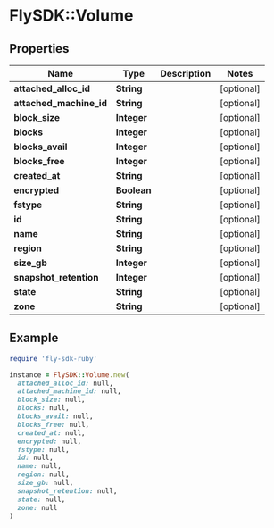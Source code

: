 # FlySDK::Volume

## Properties

| Name | Type | Description | Notes |
| ---- | ---- | ----------- | ----- |
| **attached_alloc_id** | **String** |  | [optional] |
| **attached_machine_id** | **String** |  | [optional] |
| **block_size** | **Integer** |  | [optional] |
| **blocks** | **Integer** |  | [optional] |
| **blocks_avail** | **Integer** |  | [optional] |
| **blocks_free** | **Integer** |  | [optional] |
| **created_at** | **String** |  | [optional] |
| **encrypted** | **Boolean** |  | [optional] |
| **fstype** | **String** |  | [optional] |
| **id** | **String** |  | [optional] |
| **name** | **String** |  | [optional] |
| **region** | **String** |  | [optional] |
| **size_gb** | **Integer** |  | [optional] |
| **snapshot_retention** | **Integer** |  | [optional] |
| **state** | **String** |  | [optional] |
| **zone** | **String** |  | [optional] |

## Example

```ruby
require 'fly-sdk-ruby'

instance = FlySDK::Volume.new(
  attached_alloc_id: null,
  attached_machine_id: null,
  block_size: null,
  blocks: null,
  blocks_avail: null,
  blocks_free: null,
  created_at: null,
  encrypted: null,
  fstype: null,
  id: null,
  name: null,
  region: null,
  size_gb: null,
  snapshot_retention: null,
  state: null,
  zone: null
)
```

